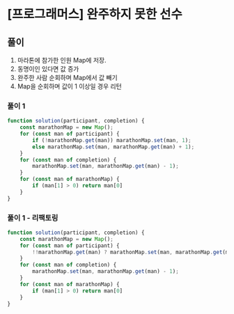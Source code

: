 # [프로그래머스] 완주하지 못한 선수
## 풀이
1. 마라톤에 참가한 인원 Map에 저장.
2. 동명이인 있다면 값 증가
3. 완주한 사람 순회하며 Map에서 값 빼기
4. Map을 순회하며 값이 1 이상일 경우 리턴
### 풀이 1
```js
function solution(participant, completion) {
    const marathonMap = new Map();
    for (const man of participant) {
        if (!marathonMap.get(man)) marathonMap.set(man, 1);
        else marathonMap.set(man, marathonMap.get(man) + 1);
    }
    for (const man of completion) {
        marathonMap.set(man, marathonMap.get(man) - 1);
    }
    for (const man of marathonMap) {
        if (man[1] > 0) return man[0]
    }
}
```
### 풀이 1 - 리팩토링
```js
function solution(participant, completion) {
    const marathonMap = new Map();
    for (const man of participant) {
        !!marathonMap.get(man) ? marathonMap.set(man, marathonMap.get(man) + 1) : marathonMap.set(man, 1)
    }
    for (const man of completion) {
        marathonMap.set(man, marathonMap.get(man) - 1);
    }
    for (const man of marathonMap) {
        if (man[1] > 0) return man[0]
    }
} 
```